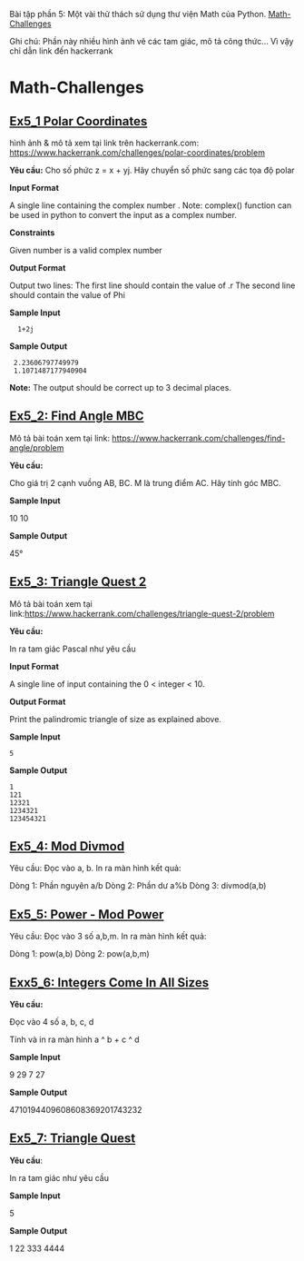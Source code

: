 Bài tập phần 5: Một vài thử thách sử dụng thư viện Math của Python. [Math-Challenges](https://www.hackerrank.com/domains/python/py-math) 

Ghi chú: Phần này nhiều hình ảnh vẽ các tam giác, mô tả công thức... Vì vậy chỉ dẫn link đến hackerrank
# Math-Challenges

## [Ex5_1 Polar Coordinates](https://www.hackerrank.com/challenges/polar-coordinates/problem)
hình ảnh & mô tả xem tại link trên hackerrank.com: https://www.hackerrank.com/challenges/polar-coordinates/problem

**Yêu cầu:**
Cho số phức z = x + yj. Hãy chuyển số phức sang các tọa độ polar

**Input Format**

A single line containing the complex number . Note: complex() function can be used in python to convert the input as a complex number.

**Constraints**

Given number is a valid complex number

**Output Format**

Output two lines: 
The first line should contain the value of .r 
The second line should contain the value of Phi

**Sample Input**
```
  1+2j

```

**Sample Output**

```
 2.23606797749979 
 1.1071487177940904

```

**Note:** The output should be correct up to 3 decimal places.

## [Ex5_2: Find Angle MBC](https://www.hackerrank.com/challenges/find-angle/problem)
Mô tả bài toán xem tại link: https://www.hackerrank.com/challenges/find-angle/problem

**Yêu cầu:**

Cho giá trị 2 cạnh vuồng AB, BC. M là trung điểm AC. Hãy tính góc MBC.

**Sample Input**

10
10

**Sample Output**

45°

## [Ex5_3: Triangle Quest 2](https://www.hackerrank.com/challenges/triangle-quest-2/problem)
Mô tả bài toán xem tại link:https://www.hackerrank.com/challenges/triangle-quest-2/problem

**Yêu cầu:**

In ra tam giác Pascal như yêu cầu

**Input Format**

A single line of input containing the 0 < integer < 10.


**Output Format**

Print the palindromic triangle of size  as explained above.

**Sample Input**

```
5

```

**Sample Output**

```
1
121
12321
1234321
123454321

```

## [Ex5_4: Mod Divmod](https://www.hackerrank.com/challenges/python-mod-divmod/problem) 

Yêu cầu: 
Đọc vào a, b. In ra màn hình kết quả:

Dòng 1: Phần nguyên a/b
Dòng 2: Phần dư a%b
Dòng 3: divmod(a,b)

## [Ex5_5: Power - Mod Power](https://www.hackerrank.com/challenges/python-power-mod-power/problem)

Yêu cầu:
Đọc vào 3 số a,b,m. In ra màn hình kết quả:

Dòng 1: pow(a,b)
Dòng 2: pow(a,b,m)

## [Exx5_6: Integers Come In All Sizes](https://www.hackerrank.com/challenges/python-integers-come-in-all-sizes/problem)

**Yêu cầu:**

Đọc vào 4 số a, b, c, d

Tính và in ra màn hình a ^ b + c ^ d

**Sample Input**

9
29
7
27

**Sample Output**

4710194409608608369201743232  


## [Ex5_7: Triangle Quest](https://www.hackerrank.com/challenges/python-quest-1/problem)

**Yêu cầu**:

In ra tam giác như yêu cầu

**Sample Input**

5

**Sample Output**

1
22
333
4444